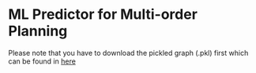 # ML Predictor for Multi-order Planning

Please note that you have to download the pickled graph (.pkl) first which can be found in <a href="https://drive.google.com/file/d/1hmrp5iMflIFlk034LoDJ3hi5tTVhZ3sz/view?usp=sharing" title="Hobbit lifestyles">here</a>

